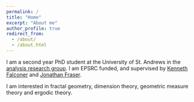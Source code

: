 ```yaml
---
permalink: /
title: "Home"
excerpt: "About me"
author_profile: true
redirect_from: 
  - /about/
  - /about.html
---
```


I am a second year PhD student at the University of St. Andrews in the [analysis research group](http://www.mcs.st-andrews.ac.uk/pg/pure/Analysis/). I am EPSRC funded, and supervised by [Kenneth Falconer](http://www.mcs.st-and.ac.uk/~kenneth/) and [Jonathan Fraser](http://www.mcs.st-andrews.ac.uk/~jmf32/). 

I am interested in fractal geometry, dimension theory, geometric measure theory and ergodic theory.
